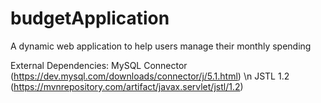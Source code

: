 # budgetApplication
A dynamic web application to help users manage their monthly spending

External Dependencies:
MySQL Connector (https://dev.mysql.com/downloads/connector/j/5.1.html) \n
JSTL 1.2 (https://mvnrepository.com/artifact/javax.servlet/jstl/1.2)
